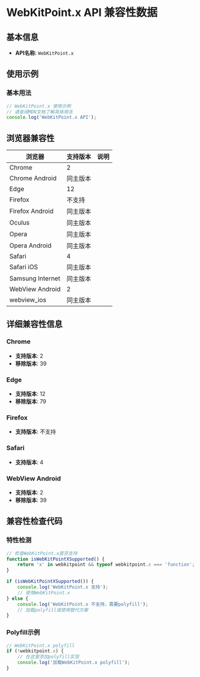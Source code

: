 # WebKitPoint.x API 兼容性数据

## 基本信息

- **API名称**: `WebKitPoint.x`

## 使用示例

### 基本用法

```javascript
// WebKitPoint.x 使用示例
// 请查阅MDN文档了解具体用法
console.log('WebKitPoint.x API');
```

## 浏览器兼容性

| 浏览器 | 支持版本 | 说明 |
|--------|----------|------|
| Chrome | 2 |  |
| Chrome Android | 同主版本 |  |
| Edge | 12 |  |
| Firefox | 不支持 |  |
| Firefox Android | 同主版本 |  |
| Oculus | 同主版本 |  |
| Opera | 同主版本 |  |
| Opera Android | 同主版本 |  |
| Safari | 4 |  |
| Safari iOS | 同主版本 |  |
| Samsung Internet | 同主版本 |  |
| WebView Android | 2 |  |
| webview_ios | 同主版本 |  |

## 详细兼容性信息

### Chrome

- **支持版本**: 2
- **移除版本**: 39

### Edge

- **支持版本**: 12
- **移除版本**: 79

### Firefox

- **支持版本**: 不支持

### Safari

- **支持版本**: 4

### WebView Android

- **支持版本**: 2
- **移除版本**: 39

## 兼容性检查代码

### 特性检测

```javascript
// 检查WebKitPoint.x是否支持
function isWebKitPointXSupported() {
    return 'x' in webkitpoint && typeof webkitpoint.x === 'function';
}

if (isWebKitPointXSupported()) {
    console.log('WebKitPoint.x 支持');
    // 使用WebKitPoint.x
} else {
    console.log('WebKitPoint.x 不支持，需要polyfill');
    // 加载polyfill或使用替代方案
}
```

### Polyfill示例

```javascript
// WebKitPoint.x polyfill
if (!webkitpoint.x) {
    // 在这里添加polyfill实现
    console.log('加载WebKitPoint.x polyfill');
}
```

